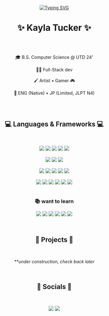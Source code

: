 <!--
**kaylat2020/kaylat2020** is a ✨ _special_ ✨ repository because its `README.md` (this file) appears on your GitHub profile.

Here are some ideas to get you started:

- 🔭 I’m currently working on ...
- 🌱 I’m currently learning ...
- 👯 I’m looking to collaborate on ...
- 🤔 I’m looking for help with ...
- 💬 Ask me about ...
- 📫 How to reach me: ...
- 😄 Pronouns: ...
- ⚡ Fun fact: ...
-->

<p align="center">
	<!--google fonts only-->
	<a href="https://git.io/typing-svg"><img src="https://readme-typing-svg.demolab.com?font=Zen+Maru+Gothic&size=24&duration=3000&pause=2000&color=C687F0&center=true&width=435&lines=hey+there%2C+I'm+kayla;I+code+and+draw+stuff;%E3%80%8C%E3%82%B1%E3%83%BC%E3%83%A9%E3%80%8D%E3%82%82%E3%81%84%E3%81%84;%E3%82%82%E3%81%A3%E3%81%A8%E6%97%A5%E6%9C%AC%E8%AA%9E%E3%82%92%E5%8B%89%E5%BC%B7%E3%81%97%E3%81%AA%E3%81%8D%E3%82%83%F0%9F%98%BF" alt="Typing SVG" /></a>
</p>

<h1 align="center">✨ Kayla Tucker ✨</h1>
<br><br>
<p align="center">
	🎓 B.S. Computer Science @ UTD 24'
	<br><br>
	👩‍💻 Full-Stack dev
	<br><br>
	🖌️ Artist • Gamer 🎮
	<br><br>
	📖 ENG (Native) • JP (Limited, JLPT N4)
</p>
<br><br>

<h2 align="center">💻 Languages & Frameworks 💻</h2>
<br>
<p align="center">
	<img src="https://img.shields.io/badge/c++-%2300599C.svg?style=for-the-badge&logo=c%2B%2B&logoColor=white">
	<img src="https://img.shields.io/badge/java-%23ED8B00.svg?style=for-the-badge&logo=openjdk&logoColor=white">
	<img src="https://img.shields.io/badge/c-%2300599C.svg?style=for-the-badge&logo=c&logoColor=white">
	<img src="https://img.shields.io/badge/python-3670A0?style=for-the-badge&logo=python&logoColor=white">
	<img src="https://img.shields.io/badge/c%23-%23239120.svg?style=for-the-badge&logo=csharp&logoColor=white">
	<br><br>
	<img src="https://img.shields.io/badge/javascript-%23323330.svg?style=for-the-badge&logo=javascript&logoColor=%23F7DF1E">
	<img src="https://img.shields.io/badge/html5-%23E34F26.svg?style=for-the-badge&logo=html5&logoColor=white">
	<img src="https://img.shields.io/badge/css3-%231572B6.svg?style=for-the-badge&logo=css3&logoColor=white">
	<br><br>
	<img src="https://img.shields.io/badge/Oracle-F80000?style=for-the-badge&logo=oracle&logoColor=white">
	<img src="https://img.shields.io/badge/mysql-4479A1.svg?style=for-the-badge&logo=mysql&logoColor=white">
	<img src="https://img.shields.io/badge/php-%23777BB4.svg?style=for-the-badge&logo=php&logoColor=white">
	<img src="https://img.shields.io/badge/AWS-%23FF9900.svg?style=for-the-badge&logo=amazon-aws&logoColor=white">
	<img src="https://img.shields.io/badge/TensorFlow-%23FF6F00.svg?style=for-the-badge&logo=TensorFlow&logoColor=white">
	<br><br>
	<img src="https://img.shields.io/badge/Windows-0078D6?style=for-the-badge&logo=windows&logoColor=white">
	<img src="https://img.shields.io/badge/git-%23F05033.svg?style=for-the-badge&logo=git&logoColor=white">
	<img src="https://img.shields.io/badge/VScode-0078d7.svg?style=for-the-badge&logo=visual-studio-code&logoColor=white">
	<img src="https://img.shields.io/badge/android%20studio-346ac1?style=for-the-badge&logo=android%20studio&logoColor=white">
	<img src="https://img.shields.io/badge/Linux%20Mint-87CF3E?style=for-the-badge&logo=Linux%20Mint&logoColor=white">
	<img src="https://img.shields.io/badge/VIM-%2311AB00.svg?style=for-the-badge&logo=vim&logoColor=white">
  <br><br>
</p>

<h3 align="center">📚 want to learn</h3>  
<p align="center">
	<img src="https://img.shields.io/badge/react-%2320232a.svg?style=for-the-badge&logo=react&logoColor=%2361DAFB">
  	<img src="https://img.shields.io/badge/node.js-6DA55F?style=for-the-badge&logo=node.js&logoColor=white">
	<img src="https://img.shields.io/badge/.NET-5C2D91?style=for-the-badge&logo=.net&logoColor=white">
	<img src="https://img.shields.io/badge/typescript-%23007ACC.svg?style=for-the-badge&logo=typescript&logoColor=white">
	<img src="https://img.shields.io/badge/docker-%230db7ed.svg?style=for-the-badge&logo=docker&logoColor=white">
	<img src="https://img.shields.io/badge/-selenium-%43B02A?style=for-the-badge&logo=selenium&logoColor=white">
</p>
<br>

<h2 align="center">👾 Projects 👾</h2>
<br>
<p align="center">
	<em>**under construction, check back later</em>
</p>
<br>

<h2 align="center">📱 Socials 📱</h2>
<br>
<p align="center">
	<a href="https://www.linkedin.com/in/kayla-a-tucker/" target="_blank" rel="noreferrer noopener"><img src="https://img.shields.io/badge/linkedin-blue?style=for-the-badge&logo=linkedin&link=https%3A%2F%2Fwww.linkedin.com%2Fin%2Fkayla-a-tucker"></a>
	<a href="https://enka.network/u/cosmicmist/" target="_blank" rel="noreferrer noopener"><img src="https://img.shields.io/badge/🎮%20enka.network-D1E1FF?style=for-the-badge&link=https%3A%2F%2Fwww.linkedin.com%2Fin%2Fkayla-a-tucker"></a>
	<br><br>
</p>
<br>
